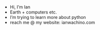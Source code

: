 - Hi, I’m Ian
- Earth + computers etc.
- I’m trying to learn more about python
- reach me @ my website: ianwachino.com


<!---
iwachino/iwachino is a ✨ special ✨ repository because its `README.md` (this file) appears on your GitHub profile.
You can click the Preview link to take a look at your changes.
--->
